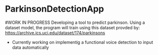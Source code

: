 # ParkinsonDetectionApp

#WORK IN PROGRESS
Developing a tool to predict parkinson. Using a dataset model, the program will train using this dataset provded by: https://archive.ics.uci.edu/dataset/174/parkinsons
- Currently working on implementig a functional voice detection to input data automatically 
